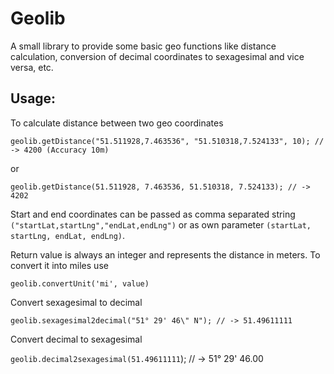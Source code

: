 # Geolib

A small library to provide some basic geo functions like distance calculation, conversion of decimal coordinates to sexagesimal and vice versa, etc.

## Usage:

To calculate distance between two geo coordinates

`geolib.getDistance("51.511928,7.463536", "51.510318,7.524133", 10); // -> 4200 (Accuracy 10m)`

or

`geolib.getDistance(51.511928, 7.463536, 51.510318, 7.524133); // -> 4202`

Start and end coordinates can be passed as comma separated string `("startLat,startLng","endLat,endLng")` or as own parameter `(startLat, startLng, endLat, endLng)`.

Return value is always an integer and represents the distance in meters. To convert it into miles use

`geolib.convertUnit('mi', value)`

Convert sexagesimal to decimal

`geolib.sexagesimal2decimal("51° 29' 46\" N"); // -> 51.49611111`

Convert decimal to sexagesimal

`geolib.decimal2sexagesimal(51.49611111`); // -> 51° 29' 46.00